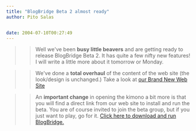 ```yaml
---
title: "BlogBridge Beta 2 almost ready"
author: Pito Salas


date: 2004-07-10T00:27:49
---
```



>>

>> Well we've been **busy little beavers** and are getting ready to release
BlogBridge Beta 2. It has quite a few nifty new features! I will write a
little more about it tomorrow or Monday.

>>

>> We've done a **total overhaul** of the content of the web site (the
look/design is unchanged.) Take a look at [our Brand New Web
Site](<http://www.blogbridge.com.>)

>>

>> An **important change** in opening the kimono a bit more is that you will
find a direct link from our web site to install and run the beta. You are of
course invited to join the beta group, but if you just want to play, go for
it. [Click here to download and run
BlogBridge.](<http://www.blogbridge.com/download.htm>)


